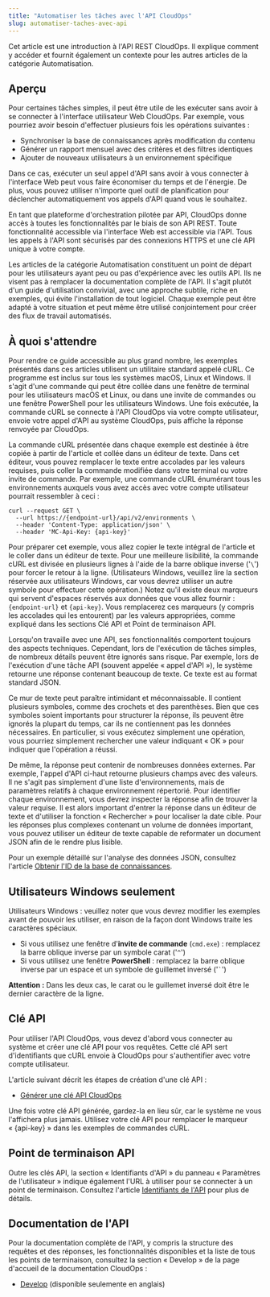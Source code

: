 ```yaml
---
title: "Automatiser les tâches avec l'API CloudOps"
slug: automatiser-taches-avec-api
---
```




Cet article est une introduction à l'API REST CloudOps. Il explique comment y accéder et fournit également un contexte pour les autres articles de la catégorie Automatisation.

## Aperçu

Pour certaines tâches simples, il peut être utile de les exécuter sans avoir à se connecter à l'interface utilisateur Web CloudOps. Par exemple, vous pourriez avoir besoin d'effectuer plusieurs fois les opérations suivantes :

-   Synchroniser la base de connaissances après modification du contenu
-   Générer un rapport mensuel avec des critères et des filtres identiques
-   Ajouter de nouveaux utilisateurs à un environnement spécifique

Dans ce cas, exécuter un seul appel d'API sans avoir à vous connecter à l'interface Web peut vous faire économiser du temps et de l'énergie. De plus, vous pouvez utiliser n'importe quel outil de planification pour déclencher automatiquement vos appels d'API quand vous le souhaitez.

En tant que plateforme d'orchestration pilotée par API, CloudOps donne accès à toutes les fonctionnalités par le biais de son API REST. Toute fonctionnalité accessible via l'interface Web est accessible via l'API. Tous les appels à l'API sont sécurisés par des connexions HTTPS et une clé API unique à votre compte.

Les articles de la catégorie Automatisation constituent un point de départ pour les utilisateurs ayant peu ou pas d'expérience avec les outils API. Ils ne visent pas à remplacer la documentation complète de l'API. Il s'agit plutôt d'un guide d'utilisation convivial, avec une approche subtile, riche en exemples, qui évite l'installation de tout logiciel. Chaque exemple peut être adapté à votre situation et peut même être utilisé conjointement pour créer des flux de travail automatisés.

## À quoi s'attendre

Pour rendre ce guide accessible au plus grand nombre, les exemples présentés dans ces articles utilisent un utilitaire standard appelé cURL. Ce programme est inclus sur tous les systèmes macOS, Linux et Windows. Il s'agit d'une commande qui peut être collée dans une fenêtre de terminal pour les utilisateurs macOS et Linux, ou dans une invite de commandes ou une fenêtre PowerShell pour les utilisateurs Windows. Une fois exécutée, la commande cURL se connecte à l'API CloudOps via votre compte utilisateur, envoie votre appel d'API au système CloudOps, puis affiche la réponse renvoyée par CloudOps.

La commande cURL présentée dans chaque exemple est destinée à être copiée à partir de l'article et collée dans un éditeur de texte. Dans cet éditeur, vous pouvez remplacer le texte entre accolades par les valeurs requises, puis coller la commande modifiée dans votre terminal ou votre invite de commande. Par exemple, une commande cURL énumérant tous les environnements auxquels vous avez accès avec votre compte utilisateur pourrait ressembler à ceci :

```
curl --request GET \
  --url https://{endpoint-url}/api/v2/environments \
  --header 'Content-Type: application/json' \
  --header 'MC-Api-Key: {api-key}'
```

Pour préparer cet exemple, vous allez copier le texte intégral de l'article et le coller dans un éditeur de texte. Pour une meilleure lisibilité, la commande cURL est divisée en plusieurs lignes à l'aide de la barre oblique inverse \('`\`'\) pour forcer le retour à la ligne. \(Utilisateurs Windows, veuillez lire la section réservée aux utilisateurs Windows, car vous devrez utiliser un autre symbole pour effectuer cette opération.\) Notez qu'il existe deux marqueurs qui servent d'espaces réservés aux données que vous allez fournir : `{endpoint-url}` et `{api-key}`. Vous remplacerez ces marqueurs (y compris les accolades qui les entourent) par les valeurs appropriées, comme expliqué dans les sections Clé API et Point de terminaison API.

Lorsqu'on travaille avec une API, ses fonctionnalités comportent toujours des aspects techniques. Cependant, lors de l'exécution de tâches simples, de nombreux détails peuvent être ignorés sans risque. Par exemple, lors de l'exécution d'une tâche API (souvent appelée « appel d'API »), le système retourne une réponse contenant beaucoup de texte. Ce texte est au format standard JSON.

Ce mur de texte peut paraître intimidant et méconnaissable. Il contient plusieurs symboles, comme des crochets et des parenthèses. Bien que ces symboles soient importants pour structurer la réponse, ils peuvent être ignorés la plupart du temps, car ils ne contiennent pas les données nécessaires. En particulier, si vous exécutez simplement une opération, vous pourriez simplement rechercher une valeur indiquant « OK » pour indiquer que l'opération a réussi.

De même, la réponse peut contenir de nombreuses données externes. Par exemple, l'appel d'API ci-haut retourne plusieurs champs avec des valeurs. Il ne s'agit pas simplement d'une liste d'environnements, mais de paramètres relatifs à chaque environnement répertorié. Pour identifier chaque environnement, vous devrez inspecter la réponse afin de trouver la valeur requise. Il est alors important d'entrer la réponse dans un éditeur de texte et d'utiliser la fonction « Rechercher » pour localiser la date cible. Pour les réponses plus complexes contenant un volume de données important, vous pouvez utiliser un éditeur de texte capable de reformater un document JSON afin de le rendre plus lisible.

Pour un exemple détaillé sur l'analyse des données JSON, consultez l'article [Obtenir l'ID de la base de connaissances](automation-get-knowledge-base.md).

## Utilisateurs Windows seulement

Utilisateurs Windows : veuillez noter que vous devrez modifier les exemples avant de pouvoir les utiliser, en raison de la façon dont Windows traite les caractères spéciaux.

-   Si vous utilisez une fenêtre d'**invite de commande** \(`cmd.exe`\) : remplacez la barre oblique inverse par un symbole carat \('`^`'\)
-   Si vous utilisez une fenêtre **PowerShell** : remplacez la barre oblique inverse par un espace et un symbole de guillemet inversé \('`` ` ``'\)

**Attention :** Dans les deux cas, le carat ou le guillemet inversé doit être le dernier caractère de la ligne.

## Clé API

Pour utiliser l'API CloudOps, vous devez d'abord vous connecter au système et créer une clé API pour vos requêtes. Cette clé API sert d'identifiants que cURL envoie à CloudOps pour s'authentifier avec votre compte utilisateur.

L'article suivant décrit les étapes de création d'une clé API :

-   [Générer une clé API CloudOps](../how-to/how-to-cloudmc-api-key.md)

Une fois votre clé API générée, gardez-la en lieu sûr, car le système ne vous l'affichera plus jamais. Utilisez votre clé API pour remplacer le marqueur « {api-key} » dans les exemples de commandes cURL.

## Point de terminaison API

Outre les clés API, la section « Identifiants d'API » du panneau « Paramètres de l'utilisateur » indique également l'URL à utiliser pour se connecter à un point de terminaison. Consultez l'article [Identifiants de l'API](api-credentials.md) pour plus de détails.

## Documentation de l'API

Pour la documentation complète de l'API, y compris la structure des requêtes et des réponses, les fonctionnalités disponibles et la liste de tous les points de terminaison, consultez la section « Develop » de la page d'accueil de la documentation CloudOps :

-   [Develop](https://docs.cloudops.com/#/develop/) (disponible seulemente en anglais)

